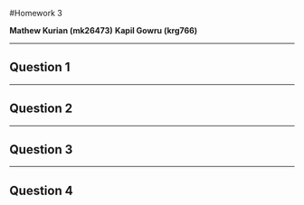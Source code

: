 
#Homework 3

**Mathew Kurian (mk26473)**
**Kapil Gowru (krg766)**

-----
Question 1
----

   
----
Question 2
----



----
Question 3
----


----
Question 4
----
